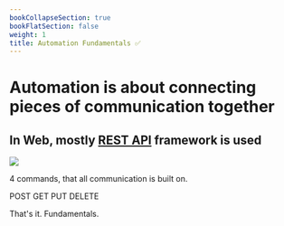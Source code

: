 ```yaml
---
bookCollapseSection: true
bookFlatSection: false
weight: 1
title: Automation Fundamentals ✅
---
```


# Automation is about connecting pieces of communication together

## In Web, mostly [REST API](https://www.edureka.co/blog/what-is-rest-api/ "REST API") framework is used

![](../crud-rest.png)

4 commands, that all communication is built on.

POST
GET
PUT
DELETE

That's it. Fundamentals.